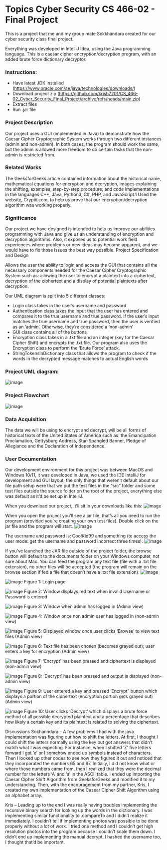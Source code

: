# Topics Cyber Security CS 466-02 - Final Project
This is a project that me and my group mate Sokkhandara created for our cyber security class final project.

Everything was developed in IntelliJ Idea, using the Java programming language. This is a caesar cipher encryption/decryption program, with an added brute force dictionary decryptor.

### Instructions:
- Have latest JDK installed (https://www.oracle.com/ae/java/technologies/downloads/)
- Download project zip (https://github.com/krish7201/CS_466-02_Cyber_Security_Final_Project/archive/refs/heads/main.zip)
- Extract files
- Run .jar file

### Project Description
Our project uses a GUI (implemented in Java) to demonstrate how the Caesar Cipher Cryptographic System works through two different instances (admin and non-admin). In both cases, the program should work the same, but the admin is allowed more freedom to do certain tasks that the non-admin is restricted from. 

### Related Works
The GeeksforGeeks article contained information about the historical name, mathematical equations for encryption and decryption, images explaining the shifting, examples, step-by-step procedure; and code implementations in the languages C++, Java, Python3, C#, PHP, and JavaScript.1 
Used the website, Cryptii.com, to help us prove that our encryption/decryption algorithm was working properly. 

### Significance
Our project we have designed is intended to help us improve our abilities programming with Java and give us an understanding of encryption and decryption algorithms. Also, it exposes us to potential work field experiences where problems or new ideas may become apparent, and we would have to fix those issues the best way possible. 
Project Specification and Design 

Allows the user the ability to login and access the GUI that contains all the necessary components needed for the Caesar Cipher Cryptographic System such as: allowing the user to encrypt a plaintext into a ciphertext, decryption of the ciphertext and a display of potential plaintexts after decryption.

Our UML diagram is split into 5 different classes:
- Login class takes in the user’s username and password 
- Authentication class takes the input that the user has entered and compares it to the true username and true password. If the user’s input matches the true username and true password, then the user is verified as an ‘admin’. Otherwise, they’re considered a ‘non-admin’
- GUI class contains all of the buttons 
- Encryption class takes in a .txt file and an integer (key for the Caesar Cipher Shift) and encrypts the .txt file. Our program also uses the Encryption class to perform the ‘Brute Force’ attack. 
- StringTokensInDictionary class that allows the program to check if the words in the decrypted message matches to actual English words

### Project UML diagram:
![image](https://github.com/user-attachments/assets/4cb885ff-20b4-4d7b-8816-e259d5898adf)

### Project Flowchart
![image](https://github.com/user-attachments/assets/0abdc0c7-6f7b-4be8-a106-158336fe135c)

### Data Acquisition
The data we will be using to encrypt and decrypt, will be all forms of historical texts of the United States of America such as: the Emancipation Proclamation, Gettysburg Address, Star-Spangled Banner, Pledge of Allegiance and the Declaration of Independence.

### User Documentation 
Our development environment for this project was between MacOS and Windows 10/11, it was developed in Java, we used the IDE IntelliJ for development and GUI layout; the only things that weren’t default about our file path setup were that we put the test files in the “src” folder and some test files outside the source folder on the root of the project, everything else was default as it’d be set up in IntelliJ.

When you download our project, it’ll sit in your downloads like this:
![image](https://github.com/user-attachments/assets/9d73824c-25a5-4da2-a822-1759281723b8)

When you open the project you’ll see a jar file, that’s all you need to run the program (provided you’re creating your own test files). Double click on the jar file and the program will start.
![image](https://github.com/user-attachments/assets/3f2035aa-dc3c-46fc-a390-d9fa4b19d7da)

The username and password is: CoolKid99 and something (to access the user mode: get the username and password incorrect three times).
![image](https://github.com/user-attachments/assets/2b969983-042c-43e1-bda8-607508c1a3df)

If you’ve launched the JAR file outside of the project folder, the browse button will default to the documents folder on your Windows computer, not sure about Mac. You can feed the program any text file (file with a .txt file extension), no other files will be accepted (the program will remain on the browse section if fed a file that doesn’t have a .txt file extension).
![image](https://github.com/user-attachments/assets/5c13a262-bc62-4890-956f-8272593f14ea)

![image](https://github.com/user-attachments/assets/fb15f4ac-6243-41ab-9e48-d3936ce909ca)
Figure 1: Login page

![image](https://github.com/user-attachments/assets/309afabf-41f0-418c-9ad1-0f3ba8496b04)
Figure 2: Window displays red text when invalid Username or Password is entered

![image](https://github.com/user-attachments/assets/c085a749-e4cc-4fd6-b488-43d9960583d5)
Figure 3: Window when admin has logged in (Admin view)

![image](https://github.com/user-attachments/assets/e7323b86-8d00-41f5-8ca4-fae8485aa661)
Figure 4: Window once non admin user has logged in (non-admin view)

![image](https://github.com/user-attachments/assets/121dc6e6-53e1-4374-979e-99c165b67fbb)
Figure 5: Displayed window once user clicks ‘Browse’ to view text files (Admin view)

![image](https://github.com/user-attachments/assets/b7e7f47f-476d-4e55-955c-84bb14938c6c)
Figure 6: Text file has been chosen (becomes grayed out); user enters a key for encryption (Admin view)

![image](https://github.com/user-attachments/assets/7bf57fd3-7c50-47fb-8d18-965e91d259b2)
Figure 7: ‘Encrypt’ has been pressed and ciphertext is displayed (non-admin view)

![image](https://github.com/user-attachments/assets/51c4a8e1-5377-44c0-a8d5-cc597182ff0b)
Figure 8: ‘Decrypt’ has been pressed and output is displayed (non-admin view)

![image](https://github.com/user-attachments/assets/e8b114f5-7008-420e-8203-722fe9b37e8a)
Figure 9: User entered a key and pressed ‘Encrypt” button which displays a portion of the ciphertext (encryption portion gets grayed out) (Admin view)

![image](https://github.com/user-attachments/assets/1cab4682-6225-4821-bd0d-8bb240bd191c)
Figure 10: User clicks ‘Decrypt’ which displays a brute force method of all possible decrypted plaintext and a percentage that describes how likely a certain key and its plaintext is related to solving the ciphertext. 

Discussions
Sokhanndara – A few problems I had with the java implementation was figuring out how to shift the letters. At first, I thought I could shift the letters normally using the key but got answers that didn’t match what I was expecting. For instance, when I shifted ‘Z’ five letters forward I got ‘e’ or I somehow ended up symbols instead of characters. Then I looked up other codes to see how they figured it out and noticed that they incorporated the numbers 65 and 97. Initially, I did not know what or where those numbers came from, then I realized that they were the decimal number for the letters ‘A’ and ‘a’ in the ASCII table. I ended up importing the Caesar Cipher Shift Algorithm from GeeksforGeeks and modified it to my understanding. Then, with the encouragement from my partner, Kris, I created my own implementation of the Casear Cipher Shift Algorithm using an alphabet array. 

Kris – Leading up to the end I was really having troubles implementing the recursive binary search for looking up the words in the dictionary. I was implementing similar functionality to .compareTo and I didn’t realize it immediately. I couldn’t tell if implementing photos was possible to be done properly without a lot of work. I tried one method and I couldn’t get high resolution photos into the program because I couldn’t scale them down. I didn’t end up implementing the manual decrypt. I hashed the username too, I thought that’d be important.



